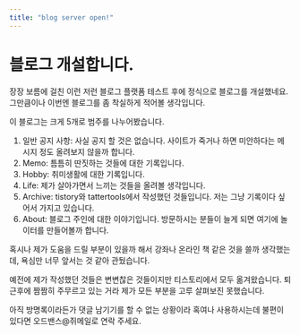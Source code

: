 ```yaml
---
title: "blog server open!"
---
```

# 블로그 개설합니다.

장장 보름에 걸친 이런 저런 블로그 플랫폼 테스트 후에 정식으로 블로그를 개설했네요. 그만큼이나 이번엔 블로그를 좀 착실하게 적어볼 생각입니다. 

이 블로그는 크게 5개로 범주를 나누어봤습니다.

1. 일반 공지 사항: 사실 공지 할 것은 없습니다. 사이트가 죽거나 하면 미안하다는 메시지 정도 올려보지 않을까 합니다.
2. Memo: 틈틈히 딴짓하는 것들에 대한 기록입니다.
3. Hobby: 취미생활에 대한 기록입니다. 
3. Life: 제가 살아가면서 느끼는 것들을 올려볼 생각입니다. 
5. Archive: tistory와 tattertools에서 작성했던 것들입니다. 저는 그냥 기록이다 싶어서 가지고 있습니다.
6. About: 블로그 주인에 대한 이야기입니다. 방문하시는 분들이 늘게 되면 여기에 놀이터를 만들어볼까 합니다. 

혹시나 제가 도움을 드릴 부분이 있을까 해서 강좌나 온라인 책 같은 것을 쓸까 생각했는데, 욕심만 너무 앞서는 것 같아 관뒀습니다.

예전에 제가 작성했던 것들은 변변찮은 것들이지만 티스토리에서 모두 옮겨왔습니다.
퇴근후에 짬짬히 주무르고 있는 거라 제가 모든 부분을 고루 살펴보진 못했습니다.

아직 방명록이라든가 댓글 남기기를 할 수 없는 상황이라 혹여나 사용하시는데 불편이 있다면 오드밴스@쥐메일로 연락 주세요.
